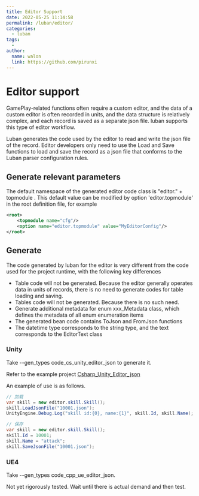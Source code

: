 ```yaml
---
title: Editor Support
date: 2022-05-25 11:14:58
permalink: /luban/editor/
categories:
  - luban
tags:
  - 
author: 
  name: walon
  link: https://github.com/pirunxi
---
```

# Editor support

GamePlay-related functions often require a custom editor, and the data of a custom editor is often recorded in units, and the data structure is relatively complex, and each record is saved as a separate json file. luban supports this type of editor workflow.

Luban generates the code used by the editor to read and write the json file of the record. Editor developers only need to use the Load and Save functions to load and save the record as a json file that conforms to the Luban parser configuration rules.

## Generate relevant parameters

The default namespace of the generated editor code class is "editor." + topmodule . This default value can be modified by option 'editor.topmodule' in the root definition file, for example

```xml
<root>
    <topmodule name="cfg"/>
    <option name="editor.topmodule" value="MyEditorConfig"/>
</root>
```

## Generate

The code generated by luban for the editor is very different from the code used for the project runtime, with the following key differences

- Table code will not be generated. Because the editor generally operates data in units of records, there is no need to generate codes for table loading and saving.
- Tables code will not be generated. Because there is no such need.
- Generate additional metadata for enum xxx_Metadata class, which defines the metadata of all enum enumeration items
- The generated bean code contains ToJson and FromJson functions
- The datetime type corresponds to the string type, and the text corresponds to the EditorText class

### Unity

Take --gen_types code_cs_unity_editor_json to generate it.

Refer to the example project [Csharp_Unity_Editor_json](https://github.com/focus-creative-games/luban_examples/tree/main/Projects/Csharp_Unity_Editor_json)

An example of use is as follows.

```csharp
// 加载
var skill = new editor.skill.Skill();
skill.LoadJsonFile("10001.json");
UnityEngine.Debug.Log("skill id:{0}, name:{1}", skill.Id, skill.Name);

// 保存
var skill = new editor.skill.Skill();
skill.Id = 10001;
skill.Name = "attack";
skill.SaveJsonFile("10001.json");
```

### UE4

Take --gen_types code_cpp_ue_editor_json.

Not yet rigorously tested. Wait until there is actual demand and then test.
